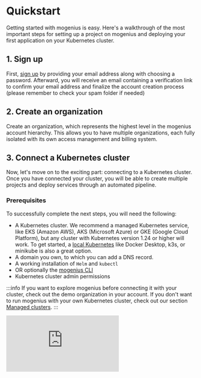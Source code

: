 ﻿---
sidebar_position: 2
---

# Quickstart
Getting started with mogenius is easy. Here's a walkthrough of the most important steps for setting up a project on mogenius and deploying your first application on your Kubernetes cluster.

## 1. Sign up​
First, [sign up](https://app.mogenius.com/user/registration) by providing your email address along with choosing a password. Afterward, you will receive an email containing a verification link to confirm your email address and finalize the account creation process (please remember to check your spam folder if needed)

## 2. Create an organization

Create an organization, which represents the highest level in the mogenius account hierarchy. This allows you to have multiple organizations, each fully isolated with its own access management and billing system.

## 3. Connect a Kubernetes cluster

Now, let's move on to the exciting part: connecting to a Kubernetes cluster. Once you have connected your cluster, you will be able to create multiple projects and deploy services through an automated pipeline.

### Prerequisites
To successfully complete the next steps, you will need the following:
- A Kubernetes cluster. We recommend a managed Kubernetes service, like EKS (Amazon AWS), AKS (Microsoft Azure) or GKE (Google Cloud Platform), but any cluster with Kubernetes version 1.24 or higher will work. To get started, a [local Kubernetes](../cluster-management/local-cluster.md) like Docker Desktop, k3s, or minikube is also a great option.
- A domain you own, to which you can add a DNS record.
- A working installation of `Helm` and `kubectl`
- OR optionally the [mogenius CLI](../development/mogenius-CLI.md)
- Kubernetes cluster admin permissions

:::info
If you want to explore mogenius before connecting it with your cluster, check out the demo organization in your account. If you don't want to run mogenius with your own Kubernetes cluster, check out our section [Managed clusters](./../cluster-management/managed-clusters.md).
:::

<div style={{ position: 'relative', paddingBottom: 'calc(56.25782227784731% + 41px)', height: 0 }}>
      <iframe src="https://app.supademo.com/embed/iy17UxSmsVTaPPiLgHhlQ" frameBorder="0" loading="lazy" webkitAllowFullScreen mozAllowFullScreen allowFullScreen style={{ position: 'absolute', top: 0, left: 0, width: '100%', height: '100%' }} />
    </div>

After creating your organization, add a cluster and follow the steps for either a remote (cloud, or on-premise), or a local Kubernetes. Enter a name (this will only be used to display the cluster in mogenius) and proceed to install the operator.

## 4. Install mogenius on the cluster

Before you continue, make sure that you have a running Kubernetes cluster where you have admin access. Next, you will install the mogenius operator on the cluster using `Helm` or [mocli](../development/mogenius-CLI.md) to connect your cluster with the mogenius platform.

Copy the `Helm` or `mocli` command. Open a terminal and make sure that your kubecontext is set to the cluster that you want to connect with mogenius. Paste and execute the install command, return to mogenius, and click "I ran the command." The UI will confirm once the operator has established a connection with the mogenius controlplane.

:::info
Having trouble connecting the operator? Check out the [troubleshooting section.](../cluster-management/troubleshooting-clusters.md)
:::

## 5. Install Helm charts

Once the operator is connected, proceed with installing Helm charts to finish your Kubernetes setup. Some services from the list are required to support the mogenius feature-set, like pod stats and traffic collector. Additionally, you can select recommended Helm charts from the list, like an ingress controller or cert manager. 

The operator scans your cluster and automatically offers a subset of services from the following list, depending on your cluster type and any existing services.

|Service|Description|
|---|---|
|Ingress Controller|Installs a traefik ingress controller to handle traffic from outside the cluster and more.|
|Metrics server|Maintained by Kubernetes-SIGs, handles metrics for built-in autoscaling pipelines.|
|cert-manager|Install the cert-manager to automatically issue Let's Encrypt certificates to your services.|
|Clusterissuer|Responsible for signing certificates.|
|mogenius-traffic-collector|Collects and exposes detailed traffic data for your mogenius services for better monitoring.|
|mogenius-pod-stats-collector|Collects and exposes status events of pods for services in mogenius.|
|Internal container registry|A Docker-based container registry inside Kubernetes.|
|MetalLB loadbalancer|A load balancer for local clusters (e.g. Docker Desktop, k3s, minikube, etc.).|
|External secrets operator|Required to use the Hashicorp Vault integration in a project.|

Once you made your selection, confirm with "Install" and the Helm charts will be deployed to your cluster. Since some of them depend on each other, the installation can take a moment.

:::info
Using a local Kubernetes? Make sure to run `mocli cluster local-dev-setup` to create a bridge interface. This will provide your services with an external hostname and SSL. [Read more >](./local-cluster.md)
:::

## 6. CI/CD setup

Each mogenius project comes with a built-in pipeline to build and deploy container images automatically. The pipeline builds images based on Dockerfiles and pushes them to a container registry. In this step, you can provide credentials to your registry to use the pipeline. If you previously installed the internal registry Helm chart, you can skip this step. The external registry is also optional, if you don't want to use the internal build pipeline and deploy images directly from an external registry instead.

## 7. Hostname & IP address

Finally, set up a domain for services deployed on your cluster:
Loadbalancer IP: If an IngressController is running on your cluster, the external loadbalancer IP address of your cluster will usually be filled out automatically. If the IP address is not set automatically, you can enter it manually.
- Loadbalancer Host: Enter a hostname for your cluster. Each service on the cluster that is exposed to the internet will be created under a subdomain of this hostname by default. Later, you can set individual domains in the settings of each service.

Now, create two records of type A in the DNS settings at your domain provider:

|Type|Name (example)|Target|
|---|---|---|
|A|yourdomain.com|LOADBALANCER_IP|
|A|*.yourdomain.com|LOADBALANCER_IP|

:::tip
Working on a local Kubernetes? The host will be set to `local.mogenius.io` if possible. This way, services deployed on your local Kubernetes will receive SSL certificates.
:::
  
**Done - your cluster is ready! 🥳 You can now create your first project and start deploying.**

## 8. Create a project ##

Head to the Projects section in your organization and click Create project. Select your cluster from the list, enter a name for your project and optionally set resource limits. The limits work like a budget for your project, so that you can control how much resources each team can use for their services. If limits are activated, this also acts like a policy for each service, requiring to define resource limits in the service settings. Confirm to create the project.

## 9. Deploy a service ##

Your project is ready. Now you can deploy your first service on the cluster. As an example we'll deploy an application from a Git repository. If you don't have a dockerized application you can also proceed with a template or container image.  
On your project dashboard click Create and select `Repository` from the dropdown menu.

Now enter the details for your service:

| Input field | Comment |
|---|---|
|Service name|The name of your service. It must be unique to the environment and it will be used to create a hostname. |
|Environment|Select the environment that your service should be deployed in. You can leave it at Default right now.|
|Git integration|To set up the Git integration, choose either GitHub, GitLab, or Access Token as your preferred option. Follow the provided instructions to establish the connection between mogenius and your Git host.|
|Repository|Once your integration is active select the repository that you want to deploy from the list.|
|Git Branch|Set the branch that you want to deploy.|
|Dockerfile Name and Docker Context|Per default this is set to search for a 'Dockerfile' at root level in the repository.|

You're ready to create your service. Next, you can add more settings, like environment variables, resource limits, ports, healthchecks, autoscaling, and more. Once you're happy with your settings, click `Start`. This will trigger the build pipeline and once your image is pushed to the container registry, it will be deployed to your cluster. In the background the mogenius operator creates the required workloads on Kubernetes and keeps them up to date when you modify your service in mogenius.

You can view the progress in the logs section on your service page. Each step of the pipeline has its own log for build, Kubernetes events, and pods. The service status indicates the progress of your deployment and any potential issues. Once you see green status for build, deployment, and pods your service is deployed successfully.

**Congratulations on deploying your first service with mogenius 🎉**

:::info
If you need help, please take a look at our [Help & Feedback page](../help-and-feedback/index.md). You can contact us directly if you run into any problems.
:::

